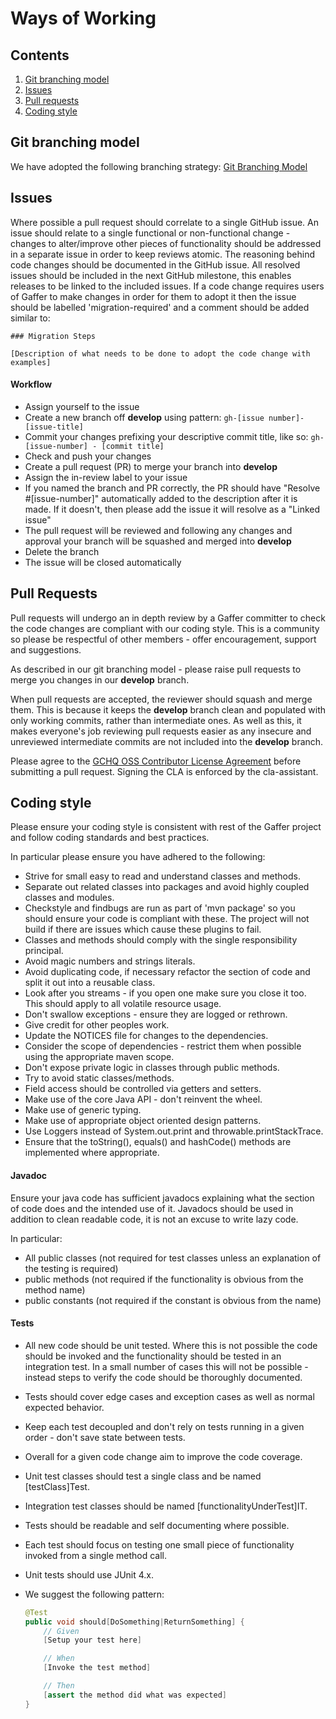 # Ways of Working

## Contents
1. [Git branching model](#git-branching-model)
2. [Issues](#issues)
3. [Pull requests](#pull-requests)
4. [Coding style](#coding-style)

## Git branching model
We have adopted the following branching strategy: [Git Branching Model](https://nvie.com/files/Git-branching-model.pdf)

## Issues 
Where possible a pull request should correlate to a single GitHub issue. An issue should relate to a single functional or non-functional change - changes to alter/improve other pieces of functionality should be addressed in a separate issue in order to keep reviews atomic.
The reasoning behind code changes should be documented in the GitHub issue. 
All resolved issues should be included in the next GitHub milestone, this enables releases to be linked to the included issues.
If a code change requires users of Gaffer to make changes in order for them to adopt it then the issue should be labelled 'migration-required' and a comment should be added similar to:

```
### Migration Steps

[Description of what needs to be done to adopt the code change with examples]
```

#### Workflow
* Assign yourself to the issue
* Create a new branch off **develop** using pattern: `gh-[issue number]-[issue-title]`
* Commit your changes prefixing your descriptive commit title, like so: `gh-[issue-number] - [commit title]`
* Check and push your changes
* Create a pull request (PR) to merge your branch into **develop**
* Assign the in-review label to your issue
* If you named the branch and PR correctly, the PR should have "Resolve #[issue-number]" automatically added to the description after it is made. If it doesn't, then please add the issue it will resolve as a "Linked issue"
* The pull request will be reviewed and following any changes and approval your branch will be squashed and merged into **develop**
* Delete the branch
* The issue will be closed automatically

## Pull Requests
Pull requests will undergo an in depth review by a Gaffer committer to check the code changes are compliant with our coding style. This is a community so please be respectful of other members - offer encouragement, support and suggestions. 

As described in our git branching model - please raise pull requests to merge you changes in our **develop** branch.

When pull requests are accepted, the reviewer should squash and merge them. This is because it keeps the **develop** branch clean and populated with only working commits, rather than intermediate ones. As well as this, it makes everyone's job reviewing pull requests easier as any insecure and unreviewed intermediate commits are not included into the **develop** branch.

Please agree to the [GCHQ OSS Contributor License Agreement](https://github.com/GovernmentCommunicationsHeadquarters/Gaffer/wiki/GCHQ-OSS-Contributor-License-Agreement-V1.0) before submitting a pull request. Signing the CLA is enforced by the cla-assistant.

## Coding style
Please ensure your coding style is consistent with rest of the Gaffer project and follow coding standards and best practices.

In particular please ensure you have adhered to the following:
* Strive for small easy to read and understand classes and methods.
* Separate out related classes into packages and avoid highly coupled classes and modules.
* Checkstyle and findbugs are run as part of 'mvn package' so you should ensure your code is compliant with these. The project will not build if there are issues which cause these plugins to fail.
* Classes and methods should comply with the single responsibility principal.
* Avoid magic numbers and strings literals.
* Avoid duplicating code, if necessary refactor the section of code and split it out into a reusable class.
* Look after you streams - if you open one make sure you close it too. This should apply to all volatile resource usage.
* Don't swallow exceptions - ensure they are logged or rethrown.
* Give credit for other peoples work.
* Update the NOTICES file for changes to the dependencies.
* Consider the scope of dependencies - restrict them when possible using the appropriate maven scope.
* Don't expose private logic in classes through public methods.
* Try to avoid static classes/methods.
* Field access should be controlled via getters and setters.
* Make use of the core Java API - don't reinvent the wheel.
* Make use of generic typing.
* Make use of appropriate object oriented design patterns.
* Use Loggers instead of System.out.print and throwable.printStackTrace.
* Ensure that the toString(), equals() and hashCode() methods are implemented where appropriate.

#### Javadoc
Ensure your java code has sufficient javadocs explaining what the section of code does and the intended use of it. Javadocs should be used in addition to clean readable code, it is not an excuse to write lazy code.

In particular:
* All public classes (not required for test classes unless an explanation of the testing is required)
* public methods (not required if the functionality is obvious from the method name)
* public constants (not required if the constant is obvious from the name)

#### Tests
* All new code should be unit tested. Where this is not possible the code should be invoked and the functionality should be tested in an integration test. In a small number of cases this will not be possible - instead steps to verify the code should be thoroughly documented.
* Tests should cover edge cases and exception cases as well as normal expected behavior.
* Keep each test decoupled and don't rely on tests running in a given order - don't save state between tests.
* Overall for a given code change aim to improve the code coverage.
* Unit test classes should test a single class and be named [testClass]Test.
* Integration test classes should be named [functionalityUnderTest]IT.
* Tests should be readable and self documenting where possible. 
* Each test should focus on testing one small piece of functionality invoked from a single method call. 
* Unit tests should use JUnit 4.x.
* We suggest the following pattern:

  ```java
  @Test
  public void should[DoSomething|ReturnSomething] {
      // Given
      [Setup your test here]

      // When
      [Invoke the test method]

      // Then
      [assert the method did what was expected]
  }
  ```
